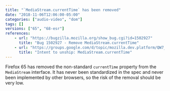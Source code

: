 ```yaml
---
title: "`MediaStream.currentTime` has been removed"
date: "2018-11-06T12:06:00-05:00"
categories: ["audio-video", "dom"]
tags: []
versions: ["65", "68-esr"]
references:
    - url: "https://bugzilla.mozilla.org/show_bug.cgi?id=1502927"
      title: "Bug 1502927 - Remove MediaStream.currentTime"
    - url: "https://groups.google.com/d/topic/mozilla.dev.platform/QW7_dfNSWLw/discussion"
      title: "Intent to unship: MediaStream.currentTime"
---
```

Firefox 65 has removed the non-standard `currentTime` property from the `MediaStream` interface. It has never been standardized in the spec and never been implemented by other browsers, so the risk of the removal should be very low.
